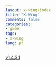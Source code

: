 ```yaml
---
layout: x-wing/index
title: "X-Wing"
comments: false
categories:
- game
tags:
- x-wing
lang: pt
---
```


[v1.4.3.1](v1_4_3_1)
